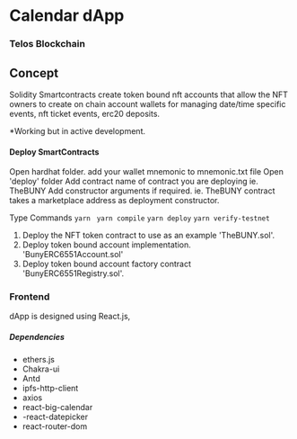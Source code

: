   # Calendar dApp
### Telos Blockchain
## Concept
Solidity Smartcontracts create token bound nft accounts that allow the NFT owners to create on chain account wallets for managing date/time specific events, nft ticket events, erc20 deposits. 

*Working but in active development.

#### Deploy SmartContracts
Open hardhat folder.
add your wallet mnemonic to mnemonic.txt file
Open 'deploy' folder
Add contract name of contract you are deploying ie. TheBUNY
Add constructor arguments if required. ie. TheBUNY contract takes a marketplace address as deployment constructor. 

Type Commands
`yarn `
`yarn compile`
`yarn deploy`
`yarn verify-testnet`

1. Deploy the NFT token contract to use as an example 'TheBUNY.sol'.
2. Deploy token bound account implementation. 'BunyERC6551Account.sol'
3. Deploy token bound account factory contract 'BunyERC6551Registry.sol'.

### Frontend
dApp is designed using React.js, 

##### Dependencies
- ethers.js
- Chakra-ui
- Antd
- ipfs-http-client
- axios
- react-big-calendar
- -react-datepicker
-  react-router-dom

